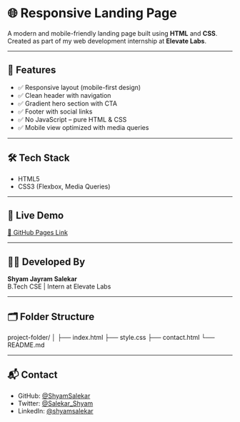 # 🌐 Responsive Landing Page

A modern and mobile-friendly landing page built using **HTML** and **CSS**.  
Created as part of my web development internship at **Elevate Labs**.

---

## 📱 Features

- ✅ Responsive layout (mobile-first design)
- ✅ Clean header with navigation
- ✅ Gradient hero section with CTA
- ✅ Footer with social links
- ✅ No JavaScript – pure HTML & CSS
- ✅ Mobile view optimized with media queries

---

## 🛠️ Tech Stack

- HTML5
- CSS3 (Flexbox, Media Queries)

---

## 🚀 Live Demo

[🔗 GitHub Pages Link](https://shyamsalekar.github.io/responsive-landing-page/)


---

## 🧑‍💻 Developed By

**Shyam Jayram Salekar**  
B.Tech CSE | Intern at Elevate Labs

---

## 🗂️ Folder Structure
project-folder/
│
├── index.html
├── style.css
├── contact.html
└── README.md

---

## 📬 Contact

- GitHub: [@ShyamSalekar](https://github.com/ShyamSalekar)
- Twitter: [@Salekar_Shyam](https://x.com/Salekar_Shyam)
- LinkedIn: [@shyamsalekar](https://linkedin.com/in/shyamsalekar)

